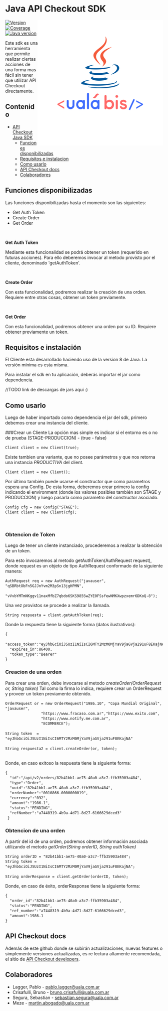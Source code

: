 # Java API Checkout SDK  

<img align="right" src="./javabis.png">

[![Version](https://img.shields.io/badge/version-1.0.0--beta-blue)]()
[![Coverage](https://img.shields.io/badge/coverage-88%25-green})]()
[![Java version](https://img.shields.io/badge/Java%20Version-1.8-orange)]()

Este sdk es una herramienta que permite realizar ciertas acciones de una forma mas fácil sin tener que
utilizar API Checkout directamente.

## Contenido
- [API Checkout Java SDK](#api-checkout-java-sdk)
  - [Funciones disponibilizadas](#funciones-disponibilizadas)
  - [Requisitos e instalacion](#requisitos-e-instalacion)
  - [Como usarlo](#como-usarlo) 
  - [API Checkout docs](#api-checkout-docs)   
  - [Colaboradores](#colaboradores)
        

## Funciones disponibilizadas
Las funciones disponibilizadas hasta el momento son las siguientes:
- Get Auth Token
- Create Order
- Get Order

<br>

**Get Auth Token**
<br>

Mediante esta funcionalidad se podrá obtener un token (requerido en futuras acciones).
Para ello deberemos invocar al metodo provisto por el cliente, denominado 'getAuthToken'.

<br>

**Create Order**
<br>

Con esta funcionalidad, podremos realizar la creación de una orden. Requiere entre otras cosas, obtener un token previamente.

<br>

**Get Order**
<br>

Con esta funcionalidad, podremos obtener una orden por su ID. Requiere obtener previamente un token.


## Requisitos e instalación

El Cliente esta desarrollado haciendo uso de la version 8 de Java. La versión mínima es esta misma.

Para instalar el sdk en tu aplicación, deberás importar el jar como dependencia.

//TODO link de descargas de jars aqui :)

## Como usarlo

Luego de haber importado como dependencia el jar del sdk, primero debemos crear una instancia del cliente.


###Crear un Cliente
La opción mas simple es indicar si el entorno es o no de prueba (STAGE-PRODUCCION) - (true - false)
```
Client client = new Client(true);
```

Existe tambien una variante, que no posee parámetros y que nos retorna una instancia *PRODUCTIVA* del client.

```
Client client = new Client();
```

Por último también puede usarse el constructor que como parametros espera una Config. 
De esta forma, deberemos crear primero la config indicando el environment (donde los valores posibles también son STAGE y PRODUCCION) y luego 
pasarla como parametro del constructor asociado.

```
Config cfg = new Config("STAGE");
Client client = new Client(cfg);
```

<br>

### Obtencion de Token
Luego de tener un cliente instanciado, procederemos a realizar la obtención de un token.

Para esto invocaremos al metodo getAuthToken(AuthRequest request), donde request es un objeto de tipo AuthRequest conformado de la siguiente manera:

```
AuthRequest req = new AuthRequest("javauser", "qSBRbtObFn5GJJnYvm2M3pSn13jgHPMN",
                "vVvbYMTmNKggv11naxMfbZ7qbdo6SKS985SwZYE0FSsfewNMKXwpzxemr6DKoQ-8");
```

Una vez provistos se procede a realizar la llamada.
``` 
String respuesta = client.getAuthToken(req); 
```

Donde la respuesta tiene la siguiente forma (datos ilustrativos):

```
{
  "access_token":"eyJhbGciOiJSUzI1NiIsCI6MTY2MzM0MjYaV9jaGVja291uF8EKajNA",
  "expires_in":86400,
  "token_type":"Bearer"
}
```


### Creacion de una orden

Para crear una orden, debe invocarse al metodo *createOrder(OrderRequest or, String token)* 
Tal como la firma lo indica, requiere crear un OrderRequest y proveer un token previamente obtenido.

```
OrderRequest or = new OrderRequest("1986.10", "Copa Mundial Original", "javauser",
                "https://www.fracaso.com.ar","https://www.exito.com", 
                "https://www.notify.me.com.ar",
                "ECOMMERCE");
     
String token  = "eyJhbGciOiJSUzI1NiIsCI6MTY2MzM0MjYaV9jaGVja291uF8EKajNA"                
                
String respuesta2 = client.createOrder(or, token); 
               
```

Donde, en caso exitoso la respuesta tiene la siguiente forma:

```
{
  "id":"/api/v2/orders/82b41bb1-ae75-40a0-a3c7-ffb35903a484",
  "type":"Order",
  "uuid":"82b41bb1-ae75-40a0-a3c7-ffb35903a484",
  "orderNumber":"0010866-0000000019",
  "currency":"032",
  "amount":"1986.1",
  "status":"PENDING",
  "refNumber":"a7448319-4b9a-4d71-8d27-6166629dced3"
 }
```

### Obtencion de una orden

A partir del id de una orden, podremos obtener información asociada utilizando el metodo 
*getOrder(String orderID, String authToken)*

```
String orderID = "82b41bb1-ae75-40a0-a3c7-ffb35903a484";
String token = "eyJhbGciOiJSUzI1NiIsCI6MTY2MzM0MjYaV9jaGVja291uF8EKajNA";

String orderResponse = client.getOrder(orderID, token);

```

Donde, en caso de éxito, orderResponse tiene la siguiente forma:

```
{
  "order_id":"82b41bb1-ae75-40a0-a3c7-ffb35903a484",
  "status":"PENDING",
  "ref_number":"a7448319-4b9a-4d71-8d27-6166629dced3",
  "amount":1986.1
}
```

## API Checkout docs

Además de este github donde se subirán actualizaciones, nuevas features o simplemente versiones actualizadas, es re 
lectura altamente recomendada, el sitio de
[API Checkout developers](https://developers.ualabis.com.ar/). 

## Colaboradores

- Lagger, Pablo      - pablo.lagger@uala.com.ar
- Crisafulli, Bruno - bruno.crisafulli@uala.com.ar
- Segura, Sebastian  - sebastian.segura@uala.com.ar
- Meze               - martin.abogado@uala.com.ar
